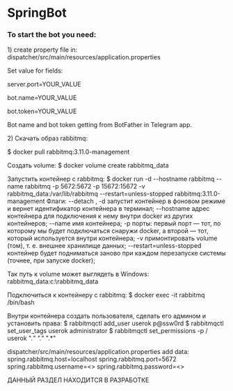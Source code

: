 # SpringBot

<h3>To start the bot you need:</h5>
<p>1) create property file in:  dispatcher/src/main/resources/application.properties</p>
<p>Set value for fields:</p>
<p>server.port=YOUR_VALUE</p>
<p>bot.name=YOUR_VALUE</p>
<p>bot.token=YOUR_VALUE</p>
<p>Bot name and bot token getting from BotFather in Telegram app.</p>


<p>2) Скачать образ rabbitmq:</p>
$ docker pull rabbitmq:3.11.0-management

Создать volume:
$ docker volume create rabbitmq_data

Запустить контейнер с rabbitmq:
$ docker run -d --hostname rabbitmq --name rabbitmq -p 5672:5672 -p 15672:15672 -v rabbitmq_data:/var/lib/rabbitmq --restart=unless-stopped rabbitmq:3.11.0-management
Флаги:
--detach , -d   запустит контейнер в фоновом режиме и вернет идентификатор контейнера в терминал;
--hostname   адрес контейнера для подключения к нему внутри docker из других контейнеров;
--name   имя контейнера;
-p    порты: первый порт — тот, по которому мы будет подключаться снаружи docker, а второй — тот, который используется внутри контейнера;
-v   примонтировать volume (том), т. е. внешнее хранилище данных;
--restart=unless-stopped   контейнер будет подниматься заново при каждом перезапуске системы (точнее, при запуске docker);

Так путь к volume может выглядеть в Windows:
rabbitmq_data:c:\rabbitmq_data

Подключиться к контейнеру с rabbitmq:
$ docker exec -it rabbitmq /bin/bash

Внутри контейнера создать пользователя, сделать его админом и установить права:
$ rabbitmqctl add_user userok p@ssw0rd
$ rabbitmqctl set_user_tags userok administrator
$ rabbitmqctl set_permissions -p / userok ".*" ".*" ".*"

dispatcher/src/main/resources/application.properties add data:
spring.rabbitmq.host=localhost
spring.rabbitmq.port=5672
spring.rabbitmq.username=<>
spring.rabbitmq.password=<>

ДАННЫЙ РАЗДЕЛ НАХОДИТСЯ В РАЗРАБОТКЕ
